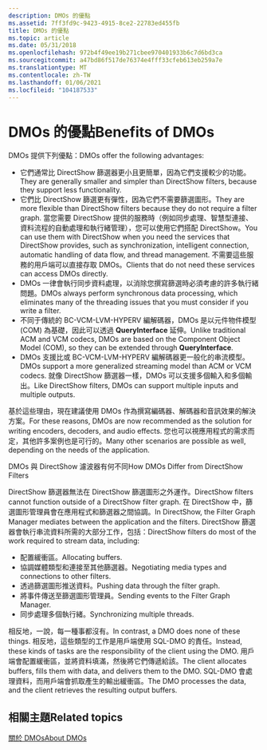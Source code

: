 ```yaml
---
description: DMOs 的優點
ms.assetid: 7ff3fd9c-9423-4915-8ce2-22783ed455fb
title: DMOs 的優點
ms.topic: article
ms.date: 05/31/2018
ms.openlocfilehash: 972b4f49ee19b271cbee970401933b6c7d6bd3ca
ms.sourcegitcommit: a47bd86f517de76374e4fff33cfeb613eb259a7e
ms.translationtype: MT
ms.contentlocale: zh-TW
ms.lasthandoff: 01/06/2021
ms.locfileid: "104187533"
---
```

# <a name="benefits-of-dmos"></a><span data-ttu-id="4e3da-103">DMOs 的優點</span><span class="sxs-lookup"><span data-stu-id="4e3da-103">Benefits of DMOs</span></span>

<span data-ttu-id="4e3da-104">DMOs 提供下列優點：</span><span class="sxs-lookup"><span data-stu-id="4e3da-104">DMOs offer the following advantages:</span></span>

-   <span data-ttu-id="4e3da-105">它們通常比 DirectShow 篩選器更小且更簡單，因為它們支援較少的功能。</span><span class="sxs-lookup"><span data-stu-id="4e3da-105">They are generally smaller and simpler than DirectShow filters, because they support less functionality.</span></span>
-   <span data-ttu-id="4e3da-106">它們比 DirectShow 篩選更有彈性，因為它們不需要篩選圖形。</span><span class="sxs-lookup"><span data-stu-id="4e3da-106">They are more flexible than DirectShow filters because they do not require a filter graph.</span></span> <span data-ttu-id="4e3da-107">當您需要 DirectShow 提供的服務時（例如同步處理、智慧型連接、資料流程的自動處理和執行緒管理），您可以使用它們搭配 DirectShow。</span><span class="sxs-lookup"><span data-stu-id="4e3da-107">You can use them with DirectShow when you need the services that DirectShow provides, such as synchronization, intelligent connection, automatic handling of data flow, and thread management.</span></span> <span data-ttu-id="4e3da-108">不需要這些服務的用戶端可以直接存取 DMOs。</span><span class="sxs-lookup"><span data-stu-id="4e3da-108">Clients that do not need these services can access DMOs directly.</span></span>
-   <span data-ttu-id="4e3da-109">DMOs 一律會執行同步資料處理，以消除您撰寫篩選時必須考慮的許多執行緒問題。</span><span class="sxs-lookup"><span data-stu-id="4e3da-109">DMOs always perform synchronous data processing, which eliminates many of the threading issues that you must consider if you write a filter.</span></span>
-   <span data-ttu-id="4e3da-110">不同于傳統的 BC-VCM-LVM-HYPERV 編解碼器，DMOs 是以元件物件模型 (COM) 為基礎，因此可以透過 **QueryInterface** 延伸。</span><span class="sxs-lookup"><span data-stu-id="4e3da-110">Unlike traditional ACM and VCM codecs, DMOs are based on the Component Object Model (COM), so they can be extended through **QueryInterface**.</span></span>
-   <span data-ttu-id="4e3da-111">DMOs 支援比或 BC-VCM-LVM-HYPERV 編解碼器更一般化的串流模型。</span><span class="sxs-lookup"><span data-stu-id="4e3da-111">DMOs support a more generalized streaming model than ACM or VCM codecs.</span></span> <span data-ttu-id="4e3da-112">就像 DirectShow 篩選器一樣，DMOs 可以支援多個輸入和多個輸出。</span><span class="sxs-lookup"><span data-stu-id="4e3da-112">Like DirectShow filters, DMOs can support multiple inputs and multiple outputs.</span></span>

<span data-ttu-id="4e3da-113">基於這些理由，現在建議使用 DMOs 作為撰寫編碼器、解碼器和音訊效果的解決方案。</span><span class="sxs-lookup"><span data-stu-id="4e3da-113">For these reasons, DMOs are now recommended as the solution for writing encoders, decoders, and audio effects.</span></span> <span data-ttu-id="4e3da-114">您也可以視應用程式的需求而定，其他許多案例也是可行的。</span><span class="sxs-lookup"><span data-stu-id="4e3da-114">Many other scenarios are possible as well, depending on the needs of the application.</span></span>

<span data-ttu-id="4e3da-115">DMOs 與 DirectShow 濾波器有何不同</span><span class="sxs-lookup"><span data-stu-id="4e3da-115">How DMOs Differ from DirectShow Filters</span></span>

<span data-ttu-id="4e3da-116">DirectShow 篩選器無法在 DirectShow 篩選圖形之外運作。</span><span class="sxs-lookup"><span data-stu-id="4e3da-116">DirectShow filters cannot function outside of a DirectShow filter graph.</span></span> <span data-ttu-id="4e3da-117">在 DirectShow 中，篩選圖形管理員會在應用程式和篩選器之間協調。</span><span class="sxs-lookup"><span data-stu-id="4e3da-117">In DirectShow, the Filter Graph Manager mediates between the application and the filters.</span></span> <span data-ttu-id="4e3da-118">DirectShow 篩選器會執行串流資料所需的大部分工作，包括：</span><span class="sxs-lookup"><span data-stu-id="4e3da-118">DirectShow filters do most of the work required to stream data, including:</span></span>

-   <span data-ttu-id="4e3da-119">配置緩衝區。</span><span class="sxs-lookup"><span data-stu-id="4e3da-119">Allocating buffers.</span></span>
-   <span data-ttu-id="4e3da-120">協調媒體類型和連接至其他篩選器。</span><span class="sxs-lookup"><span data-stu-id="4e3da-120">Negotiating media types and connections to other filters.</span></span>
-   <span data-ttu-id="4e3da-121">透過篩選圖形推送資料。</span><span class="sxs-lookup"><span data-stu-id="4e3da-121">Pushing data through the filter graph.</span></span>
-   <span data-ttu-id="4e3da-122">將事件傳送至篩選圖形管理員。</span><span class="sxs-lookup"><span data-stu-id="4e3da-122">Sending events to the Filter Graph Manager.</span></span>
-   <span data-ttu-id="4e3da-123">同步處理多個執行緒。</span><span class="sxs-lookup"><span data-stu-id="4e3da-123">Synchronizing multiple threads.</span></span>

<span data-ttu-id="4e3da-124">相反地，一說，每一種事都沒有。</span><span class="sxs-lookup"><span data-stu-id="4e3da-124">In contrast, a DMO does none of these things.</span></span> <span data-ttu-id="4e3da-125">相反地，這些類型的工作是用戶端使用 SQL-DMO 的責任。</span><span class="sxs-lookup"><span data-stu-id="4e3da-125">Instead, these kinds of tasks are the responsibility of the client using the DMO.</span></span> <span data-ttu-id="4e3da-126">用戶端會配置緩衝區，並將資料填滿，然後將它們傳遞給該。</span><span class="sxs-lookup"><span data-stu-id="4e3da-126">The client allocates buffers, fills them with data, and delivers them to the DMO.</span></span> <span data-ttu-id="4e3da-127">SQL-DMO 會處理資料，而用戶端會抓取產生的輸出緩衝區。</span><span class="sxs-lookup"><span data-stu-id="4e3da-127">The DMO processes the data, and the client retrieves the resulting output buffers.</span></span>

## <a name="related-topics"></a><span data-ttu-id="4e3da-128">相關主題</span><span class="sxs-lookup"><span data-stu-id="4e3da-128">Related topics</span></span>

<dl> <dt>

[<span data-ttu-id="4e3da-129">關於 DMOs</span><span class="sxs-lookup"><span data-stu-id="4e3da-129">About DMOs</span></span>](about-dmos.md)
</dt> </dl>

 

 



